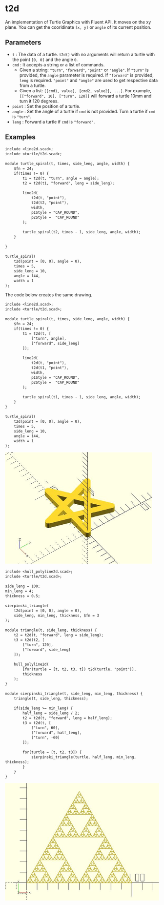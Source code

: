 # t2d

An implementation of Turtle Graphics with Fluent API. It moves on the xy plane. You can get the cooridinate `[x, y]` or `angle` of its current position. 

## Parameters

- `t` : The data of a turtle. `t2d()` with no arguments will return a turtle with the point `[0, 0]` and the angle `0`.
- `cmd` : It accepts a string or a list of commands. 
    - Given a string: `"turn"`, `"forward"`, `"point"` or `"angle"`. If `"turn"` is provided, the `angle` parameter is required. If `"forward"` is provided, `leng` is required. `"point"` and `"angle"` are used to get respective data from a turtle.
    - Given a list: `[[cmd1, value], [cmd2, value2], ...]`. For example, `[["forward", 10], ["turn", 120]]` will forward a turtle 10mm and turn it 120 degrees. 
- `point` : Set the position of a turtle. 
- `angle` : Set the angle of a turtle if `cmd` is not provided. Turn a turtle if `cmd` is `"turn"`. 
- `leng` : Forward a turtle if `cmd` is `"forward"`.

## Examples
	    
	include <line2d.scad>;
	include <turtle/t2d.scad>;
	
	module turtle_spiral(t, times, side_leng, angle, width) {
	    $fn = 24;
	    if(times != 0) {
	        t1 = t2d(t, "turn", angle = angle);
	        t2 = t2d(t1, "forward", leng = side_leng);
	
	        line2d(
	            t2d(t, "point"),
	            t2d(t2, "point"),
	            width,
	            p1Style = "CAP_ROUND", 
	            p2Style =  "CAP_ROUND"
	        );
	
	        turtle_spiral(t2, times - 1, side_leng, angle, width);
	    }
	
	}
	
	turtle_spiral(
	    t2d(point = [0, 0], angle = 0), 
	    times = 5, 
	    side_leng = 10, 
	    angle = 144, 
	    width = 1
	);

The code below creates the same drawing.

	include <line2d.scad>;
	include <turtle/t2d.scad>;

	module turtle_spiral(t, times, side_leng, angle, width) {
		$fn = 24;
		if(times != 0) {
			t1 = t2d(t, [
				["turn", angle],
				["forward", side_leng]
			]);
			
			line2d(
				t2d(t, "point"),
				t2d(t1, "point"),
				width,
				p1Style = "CAP_ROUND", 
				p2Style =  "CAP_ROUND"
			);

			turtle_spiral(t1, times - 1, side_leng, angle, width);
		}
	}

	turtle_spiral(
		t2d(point = [0, 0], angle = 0), 
		times = 5, 
		side_leng = 10, 
		angle = 144, 
		width = 1
	);	 

![t2d](images/lib2-t2d-1.JPG)
	
	include <hull_polyline2d.scad>;
	include <turtle/t2d.scad>;
	
	side_leng = 100;
	min_leng = 4;
	thickness = 0.5; 
	
	sierpinski_triangle(
	    t2d(point = [0, 0], angle = 0),
	    side_leng, min_leng, thickness, $fn = 3
	);
	
	module triangle(t, side_leng, thickness) {    
	    t2 = t2d(t, "forward", leng = side_leng);
	    t3 = t2d(t2, [
	        ["turn", 120],
	        ["forward", side_leng]
	    ]);
	
	    hull_polyline2d(
	        [for(turtle = [t, t2, t3, t]) t2d(turtle, "point")], 
	        thickness
	    );
	}
	
	module sierpinski_triangle(t, side_leng, min_leng, thickness) {
	    triangle(t, side_leng, thickness);
	
	    if(side_leng >= min_leng) { 
	        half_leng = side_leng / 2;
	        t2 = t2d(t, "forward", leng = half_leng); 
	        t3 = t2d(t, [
	            ["turn", 60],
	            ["forward", half_leng],
	            ["turn", -60]
	        ]);

	        for(turtle = [t, t2, t3]) {
	            sierpinski_triangle(turtle, half_leng, min_leng, thickness);
	        }
	    }
	}

![t2d](images/lib2-t2d-2.JPG)
